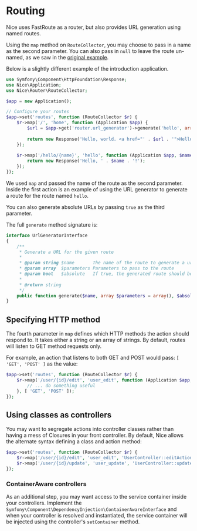 Routing
=======

Nice uses FastRoute as a router, but also provides URL generation using named routes.

Using the `map` method on `RouteCollector`, you may choose to pass in a name as the second parameter. You can also 
pass in `null` to leave the route un-named, as we saw in the [original example](your-first-app.md).

Below is a slightly different example of the introduction application.

```php
use Symfony\Component\HttpFoundation\Response;
use Nice\Application;
use Nice\Router\RouteCollector;

$app = new Application();

// Configure your routes
$app->set('routes', function (RouteCollector $r) {
    $r->map('/', 'home', function (Application $app) {
        $url = $app->get('router.url_generator')->generate('hello', array('name' => 'Tyler'));
        
        return new Response('Hello, world. <a href="' . $url . '">Hello, Tyler.</a>');
    });
    
    $r->map('/hello/{name}', 'hello', function (Application $app, $name) {
        return new Response('Hello, ' . $name . '!');
    });
});
```

We used `map` and passed the name of the route as the second parameter. Inside the first action is an
example of using the URL generator to generate a route for the route named `hello`.

You can also generate absolute URLs by passing `true` as the third parameter.

The full `generate` method signature is:

```php
interface UrlGeneratorInterface
{
    /**
     * Generate a URL for the given route
     *
     * @param string $name       The name of the route to generate a url for
     * @param array  $parameters Parameters to pass to the route
     * @param bool   $absolute   If true, the generated route should be absolute
     *
     * @return string
     */
    public function generate($name, array $parameters = array(), $absolute = false);
}
```

Specifying HTTP method
----------------------

The fourth parameter in `map` defines which HTTP methods the action should respond to. It takes either a string or
an array of strings. By default, routes will listen to GET method requests only.

For example, an action that listens to both GET and POST would pass: `[ 'GET', 'POST' ]` as the value:

```php
$app->set('routes', function (RouteCollector $r) {
    $r->map('/user/{id}/edit', 'user_edit', function (Application $app, $id) {
        // ... do something useful
    }, [ 'GET', 'POST' ]);
});
```


Using classes as controllers
----------------------------

You may want to segregate actions into controller classes rather than having a mess of Closures in your
front controller. By default, Nice allows the alternate syntax defining a class and action method:

```php
$app->set('routes', function (RouteCollector $r) {
    $r->map('/user/{id}/edit', 'user_edit', 'UserController::editAction');
    $r->map('/user/{id}/update', 'user_update', 'UserController::updateAction');
});
```


### ContainerAware controllers

As an additional step, you may want access to the service container inside your controllers. Implement the
`Symfony\Component\DependencyInjection\ContainerAwareInterface` and when your controller is resolved and
instantiated, the service container will be injected using the controller's `setContainer` method.
